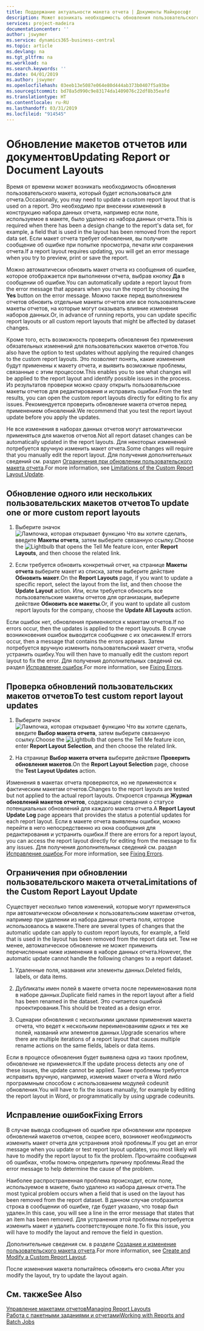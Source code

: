 ```yaml
---
title: Поддержание актуальности макета отчета | Документы Майкрософт
description: Может возникать необходимость обновления пользовательского макета, который будет использоваться для отчета. Это необходимо при внесении изменений в конструкцию набора данных отчета, например если поле, используемое в макете, было удалено из набора данных отчета.
services: project-madeira
documentationcenter: ''
author: jswymer
ms.service: dynamics365-business-central
ms.topic: article
ms.devlang: na
ms.tgt_pltfrm: na
ms.workload: na
ms.search.keywords: ''
ms.date: 04/01/2019
ms.author: jswymer
ms.openlocfilehash: 03eeb13e5087e064e80d444ab373b0407f5a93be
ms.sourcegitcommit: bd78a5d990c9e83174da1409076c22df8b35eafd
ms.translationtype: HT
ms.contentlocale: ru-RU
ms.lasthandoff: 03/31/2019
ms.locfileid: "914545"
---
```

# <a name="updating-report-or-document-layouts"></a><span data-ttu-id="0df23-104">Обновление макетов отчетов или документов</span><span class="sxs-lookup"><span data-stu-id="0df23-104">Updating Report or Document Layouts</span></span>
<span data-ttu-id="0df23-105">Время от времени может возникать необходимость обновления пользовательского макета, который будет использоваться для отчета.</span><span class="sxs-lookup"><span data-stu-id="0df23-105">Occasionally, you may need to update a custom report layout that is used on a report.</span></span> <span data-ttu-id="0df23-106">Это необходимо при внесении изменений в конструкцию набора данных отчета, например если поле, используемое в макете, было удалено из набора данных отчета.</span><span class="sxs-lookup"><span data-stu-id="0df23-106">This is required when there has been a design change to the report's data set, for example, a field that is used in the layout has been removed from the report data set.</span></span> <span data-ttu-id="0df23-107">Если макет отчета требует обновления, вы получите сообщение об ошибке при попытке просмотра, печати или сохранения отчета.</span><span class="sxs-lookup"><span data-stu-id="0df23-107">If a report layout requires updating, you will get an error message when you try to preview, print or save the report.</span></span>  

<span data-ttu-id="0df23-108">Можно автоматически обновить макет отчета из сообщения об ошибке, которое отображается при выполнении отчета, выбрав кнопку **Да** в сообщении об ошибке.</span><span class="sxs-lookup"><span data-stu-id="0df23-108">You can automatically update a report layout from the error message that appears when you run the report by choosing the **Yes** button on the error message.</span></span> <span data-ttu-id="0df23-109">Можно также перед выполнением отчетов обновить отдельные макеты отчетов или все пользовательские макеты отчетов, на которые могут оказывать влияние изменения наборов данных.</span><span class="sxs-lookup"><span data-stu-id="0df23-109">Or, in advance of running reports, you can update specific report layouts or all custom report layouts that might be affected by dataset changes.</span></span>  

<span data-ttu-id="0df23-110">Кроме того, есть возможность проверить обновления без применения обязательных изменений для пользовательских макетов отчетов.</span><span class="sxs-lookup"><span data-stu-id="0df23-110">You also have the option to test updates without applying the required changes to the custom report layouts.</span></span> <span data-ttu-id="0df23-111">Это позволяет понять, какие изменения будут применены к макету отчета, и выявить возможные проблемы, связанные с этим процессом.</span><span class="sxs-lookup"><span data-stu-id="0df23-111">This enables you to see what changes will be applied to the report layout and identify possible issues in the process.</span></span> <span data-ttu-id="0df23-112">Из результатов проверки можно сразу открыть пользовательские макеты отчетов для редактирования и исправить ошибки.</span><span class="sxs-lookup"><span data-stu-id="0df23-112">From the test results, you can open the custom report layouts directly for editing to fix any issues.</span></span> <span data-ttu-id="0df23-113">Рекомендуется проверить обновление макета отчетов перед применением обновлений.</span><span class="sxs-lookup"><span data-stu-id="0df23-113">We recommend that you test the report layout update before you apply the updates.</span></span>  

<span data-ttu-id="0df23-114">Не все изменения в наборах данных отчетов могут автоматически применяться для макетов отчетов.</span><span class="sxs-lookup"><span data-stu-id="0df23-114">Not all report dataset changes can be automatically updated in the report layouts.</span></span> <span data-ttu-id="0df23-115">Для некоторых изменений потребуется вручную изменить макет отчета.</span><span class="sxs-lookup"><span data-stu-id="0df23-115">Some changes will require that you manually edit the report layout.</span></span> <span data-ttu-id="0df23-116">Для получения дополнительных сведений см. раздел [Ограничения при обновлении пользовательского макета отчета](ui-update-report-layouts.md#UpdateLimitations).</span><span class="sxs-lookup"><span data-stu-id="0df23-116">For more information, see [Limitations of the Custom Report Layout Update](ui-update-report-layouts.md#UpdateLimitations).</span></span>  

## <a name="to-update-one-or-more-custom-report-layouts"></a><span data-ttu-id="0df23-117">Обновление одного или нескольких пользовательских макетов отчетов</span><span class="sxs-lookup"><span data-stu-id="0df23-117">To update one or more custom report layouts</span></span>  

1.  <span data-ttu-id="0df23-118">Выберите значок ![Лампочка, которая открывает функцию Что вы хотите сделать](media/ui-search/search_small.png "Что вы хотите сделать"), введите **Макеты отчета**, затем выберите связанную ссылку.</span><span class="sxs-lookup"><span data-stu-id="0df23-118">Choose the ![Lightbulb that opens the Tell Me feature](media/ui-search/search_small.png "Tell me what you want to do") icon, enter **Report Layouts**, and then choose the related link.</span></span>  

2.  <span data-ttu-id="0df23-119">Если требуется обновить конкретный отчет, на странице **Макеты отчета** выберите макет из списка, затем выберите действие **Обновить макет**.</span><span class="sxs-lookup"><span data-stu-id="0df23-119">On the **Report Layouts** page, if you want to update a specific report, select the layout from the list, and then choose the **Update Layout** action.</span></span> <span data-ttu-id="0df23-120">Или, если требуется обносить все пользовательские макеты отчетов для организации, выберите действие **Обновить все макеты**.</span><span class="sxs-lookup"><span data-stu-id="0df23-120">Or, if you want to update all custom report layouts for the company, choose the **Update All Layouts** action.</span></span>  

<span data-ttu-id="0df23-121">Если ошибок нет, обновления применяются к макетам отчетов.</span><span class="sxs-lookup"><span data-stu-id="0df23-121">If no errors occur, then the updates is applied to the report layouts.</span></span> <span data-ttu-id="0df23-122">В случае возникновения ошибок выводится сообщение с их описанием.</span><span class="sxs-lookup"><span data-stu-id="0df23-122">If errors occur, then a message that contains the errors appears.</span></span> <span data-ttu-id="0df23-123">Затем потребуется вручную изменить пользовательский макет отчета, чтобы устранить ошибку.</span><span class="sxs-lookup"><span data-stu-id="0df23-123">You will then have to manually edit the custom report layout to fix the error.</span></span> <span data-ttu-id="0df23-124">Для получения дополнительных сведений см. раздел [Исправление ошибок](ui-update-report-layouts.md#FixErrors).</span><span class="sxs-lookup"><span data-stu-id="0df23-124">For more information, see [Fixing Errors](ui-update-report-layouts.md#FixErrors).</span></span>  

## <a name="to-test-custom-report-layout-updates"></a><span data-ttu-id="0df23-125">Проверка обновлений пользовательских макетов отчетов</span><span class="sxs-lookup"><span data-stu-id="0df23-125">To test custom report layout updates</span></span>  

1.  <span data-ttu-id="0df23-126">Выберите значок ![Лампочка, которая открывает функцию Что вы хотите сделать](media/ui-search/search_small.png "Что вы хотите сделать"), введите **Выбор макета отчета**, затем выберите связанную ссылку.</span><span class="sxs-lookup"><span data-stu-id="0df23-126">Choose the ![Lightbulb that opens the Tell Me feature](media/ui-search/search_small.png "Tell me what you want to do") icon, enter **Report Layout Selection**, and then choose the related link.</span></span>  

2.  <span data-ttu-id="0df23-127">На странице **Выбор макета отчета** выберите действие **Проверить обновления макетов**.</span><span class="sxs-lookup"><span data-stu-id="0df23-127">On the **Report Layout Selection** page, choose the **Test Layout Updates** action.</span></span>  

 <span data-ttu-id="0df23-128">Изменения в макетах отчета проверяются, но не применяются к фактическим макетам отчетов.</span><span class="sxs-lookup"><span data-stu-id="0df23-128">Changes to the report layouts are tested but not applied to the actual report layouts.</span></span> <span data-ttu-id="0df23-129">Откроется страница **Журнал обновлений макетов отчетов**, содержащее сведения о статусе потенциальных обновлений для каждого макета отчета.</span><span class="sxs-lookup"><span data-stu-id="0df23-129">A **Report Layout Update Log** page appears that provides the status a potential updates for each report layout.</span></span> <span data-ttu-id="0df23-130">Если в макете отчета выявлены ошибки, можно перейти в него непосредственно из окна сообщения для редактирования и устранить ошибки.</span><span class="sxs-lookup"><span data-stu-id="0df23-130">If there are errors for a report layout, you can access the report layout directly for editing from the message to fix any issues.</span></span> <span data-ttu-id="0df23-131">Для получения дополнительных сведений см. раздел [Исправление ошибок](ui-update-report-layouts.md#FixErrors).</span><span class="sxs-lookup"><span data-stu-id="0df23-131">For more information, see [Fixing Errors](ui-update-report-layouts.md#FixErrors).</span></span>  

##  <a name="UpdateLimitations"></a> <span data-ttu-id="0df23-132">Ограничения при обновлении пользовательского макета отчета</span><span class="sxs-lookup"><span data-stu-id="0df23-132">Limitations of the Custom Report Layout Update</span></span>  
 <span data-ttu-id="0df23-133">Существует несколько типов изменений, которые могут применяться при автоматическом обновлении к пользовательским макетам отчетов, например при удалении из набора данных отчета поля, которое использовалось в макете.</span><span class="sxs-lookup"><span data-stu-id="0df23-133">There are several types of changes that the automatic update can apply to custom report layouts, for example, a field that is used in the layout has been removed from the report data set.</span></span> <span data-ttu-id="0df23-134">Тем не менее, автоматическое обновление не может применить перечисленные ниже изменения в наборе данных отчета.</span><span class="sxs-lookup"><span data-stu-id="0df23-134">However, the automatic update cannot handle the following changes to a report dataset.</span></span>  

1.  <span data-ttu-id="0df23-135">Удаленные поля, названия или элементы данных.</span><span class="sxs-lookup"><span data-stu-id="0df23-135">Deleted fields, labels, or data items.</span></span>  

2.  <span data-ttu-id="0df23-136">Дубликаты имен полей в макете отчета после переименования поля в наборе данных.</span><span class="sxs-lookup"><span data-stu-id="0df23-136">Duplicate field names in the report layout after a field has been renamed in the dataset.</span></span> <span data-ttu-id="0df23-137">Это считается ошибкой проектирования.</span><span class="sxs-lookup"><span data-stu-id="0df23-137">This should be treated as a design error.</span></span>  

3.  <span data-ttu-id="0df23-138">Сценарии обновления с несколькими циклами применения макета отчета, что ведет к нескольким переименованиям одних и тех же полей, названий или элементов данных.</span><span class="sxs-lookup"><span data-stu-id="0df23-138">Upgrade scenarios where there are multiple iterations of a report layout that causes multiple rename actions on the same fields, labels or data items.</span></span>  

 <span data-ttu-id="0df23-139">Если в процессе обновления будет выявлена одна из таких проблем, обновление не применяется.</span><span class="sxs-lookup"><span data-stu-id="0df23-139">If the update process detects any one of these issues, the update cannot be applied.</span></span> <span data-ttu-id="0df23-140">Такие проблемы требуется исправить вручную, например, изменив макет отчета в Word либо программным способом с использованием модулей codeunit обновления.</span><span class="sxs-lookup"><span data-stu-id="0df23-140">You will have to fix the issues manually, for example by editing the report layout in Word, or programmatically by using upgrade codeunits.</span></span>  

##  <a name="FixErrors"></a> <span data-ttu-id="0df23-141">Исправление ошибок</span><span class="sxs-lookup"><span data-stu-id="0df23-141">Fixing Errors</span></span>  
 <span data-ttu-id="0df23-142">В случае вывода сообщения об ошибке при обновлении или проверке обновлений макетов отчетов, скорее всего, возникнет необходимость изменить макет отчета для устранения этой проблемы.</span><span class="sxs-lookup"><span data-stu-id="0df23-142">If you get an error message when you update or test report layout updates, you most likely will have to modify the report layout to fix the problem.</span></span> <span data-ttu-id="0df23-143">Прочитайте сообщения об ошибках, чтобы помочь определить причину проблемы.</span><span class="sxs-lookup"><span data-stu-id="0df23-143">Read the error message to help determine the cause of the problem.</span></span>  

 <span data-ttu-id="0df23-144">Наиболее распространенная проблема происходит, если поле, используемое в макете, было удалено из набора данных отчета.</span><span class="sxs-lookup"><span data-stu-id="0df23-144">The most typical problem occurs when a field that is used on the layout has been removed from the report dataset.</span></span> <span data-ttu-id="0df23-145">В данном случае отобразится строка в сообщении об ошибке, где будет указано, что товар был удален.</span><span class="sxs-lookup"><span data-stu-id="0df23-145">In this case, you will see a line in the error message that states that an item has been removed.</span></span> <span data-ttu-id="0df23-146">Для устранения этой проблемы потребуется изменить макет и удалить соответствующее поле.</span><span class="sxs-lookup"><span data-stu-id="0df23-146">To fix this issue, you will have to modify the layout and remove the field in question.</span></span>  

 <span data-ttu-id="0df23-147">Дополнительные сведения см. в разделе [Создание и изменение пользовательского макета отчета](ui-how-create-custom-report-layout.md#ModifyCustomLayout).</span><span class="sxs-lookup"><span data-stu-id="0df23-147">For more information, see [Create and Modify a Custom Report Layout](ui-how-create-custom-report-layout.md#ModifyCustomLayout).</span></span>  

 <span data-ttu-id="0df23-148">После изменения макета попытайтесь обновить его снова.</span><span class="sxs-lookup"><span data-stu-id="0df23-148">After you modify the layout, try to update the layout again.</span></span>  

## <a name="see-also"></a><span data-ttu-id="0df23-149">См. также</span><span class="sxs-lookup"><span data-stu-id="0df23-149">See Also</span></span>  
 [<span data-ttu-id="0df23-150">Управление макетами отчетов</span><span class="sxs-lookup"><span data-stu-id="0df23-150">Managing Report Layouts</span></span>](ui-manage-report-layouts.md)  
 [<span data-ttu-id="0df23-151">Работа с пакетными заданиями и отчетами</span><span class="sxs-lookup"><span data-stu-id="0df23-151">Working with Reports and Batch Jobs</span></span>](ui-work-report.md)  
